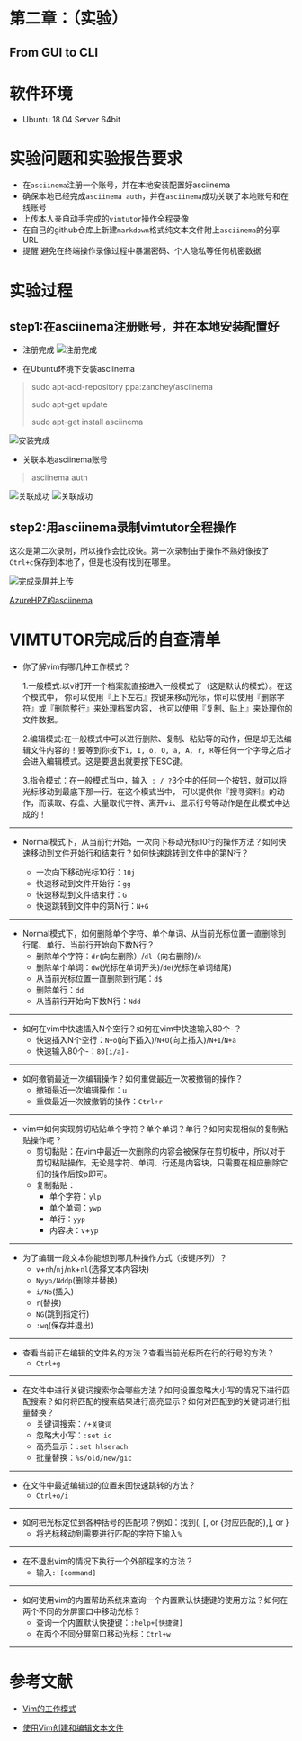 # 第二章：（实验）
## From GUI to CLI

# 软件环境
- Ubuntu 18.04 Server 64bit

# 实验问题和实验报告要求
- 在`asciinema`注册一个账号，并在本地安装配置好asciinema
- 确保本地已经完成`asciinema auth`，并在`asciinema`成功关联了本地账号和在线账号
- 上传本人亲自动手完成的`vimtutor`操作全程录像
- 在自己的github仓库上新建`markdown`格式纯文本文件附上`asciinema`的分享URL
- 提醒 避免在终端操作录像过程中暴漏密码、个人隐私等任何机密数据

# 实验过程
## step1:在asciinema注册账号，并在本地安装配置好
- 注册完成
![注册完成](/img2/注册完成.png)

* 在Ubuntu环境下安装asciinema

> sudo apt-add-repository
> ppa:zanchey/asciinema
>
> sudo apt-get update
>
> sudo apt-get install asciinema

![安装完成](/img2/安装.png)

- 关联本地asciinema账号
> asciinema auth

![关联成功](/img2/关联路径.png)
![关联成功](/img2/关联.png)

## step2:用asciinema录制vimtutor全程操作
这次是第二次录制，所以操作会比较快。第一次录制由于操作不熟好像按了`Ctrl+c`保存到本地了，但是也没有找到在哪里。

![完成录屏并上传](/img2/完成录屏并上传.png)

[AzureHPZ的asciinema](https://asciinema.org/a/whoEhub4actLtaePYjMalF5mG)

# VIMTUTOR完成后的自查清单
- 你了解vim有哪几种工作模式？

    1.一般模式:以vi打开一个档案就直接进入一般模式了（这是默认的模式）。在这个模式中， 你可以使用『上下左右』按键来移动光标，你可以使用『删除字符』或『删除整行』来处理档案内容， 也可以使用『复制、贴上』来处理你的文件数据。

    2.编辑模式:在一般模式中可以进行删除、复制、粘贴等的动作，但是却无法编辑文件内容的！要等到你按下`i, I, o, O, a, A, r, R`等任何一个字母之后才会进入编辑模式。这是要退出就要按下ESC键。

    3.指令模式：在一般模式当中，输入` : / ?`3个中的任何一个按钮，就可以将光标移动到最底下那一行。在这个模式当中， 可以提供你『搜寻资料』的动作，而读取、存盘、大量取代字符、离开`vi`、显示行号等动作是在此模式中达成的！

------------------------
- Normal模式下，从当前行开始，一次向下移动光标10行的操作方法？如何快速移动到文件开始行和结束行？如何快速跳转到文件中的第N行？

    - 一次向下移动光标10行：`10j`
    - 快速移动到文件开始行：`gg`
    - 快速移动到文件结束行：`G`
    - 快速跳转到文件中的第N行：`N+G`

-------------
- Normal模式下，如何删除单个字符、单个单词、从当前光标位置一直删除到行尾、单行、当前行开始向下数N行？
    - 删除单个字符：`dr`(向左删除）/`dl`（向右删除)/`x`
    - 删除单个单词：`dw`(光标在单词开头)/`de`(光标在单词结尾)
    - 从当前光标位置一直删除到行尾：`d$`
    - 删除单行：`dd`
    - 从当前行开始向下数N行：`Ndd`

----
- 如何在vim中快速插入N个空行？如何在vim中快速输入80个-？
    - 快速插入N个空行：`N+o`(向下插入)/`N+O`(向上插入)/`N+I`/`N+a`
    - 快速输入80个-：`80[i/a]-`
----
- 如何撤销最近一次编辑操作？如何重做最近一次被撤销的操作？
    - 撤销最近一次编辑操作：`u`
    - 重做最近一次被撤销的操作：`Ctrl+r`
----
- vim中如何实现剪切粘贴单个字符？单个单词？单行？如何实现相似的复制粘贴操作呢？
    - 剪切黏贴：在vim中最近一次删除的内容会被保存在剪切板中，所以对于剪切粘贴操作，无论是字符、单词、行还是内容块，只需要在相应删除它们的操作后按p即可。
    - 复制黏贴：
        - 单个字符：`ylp`
        - 单个单词：`ywp`
        - 单行：`yyp`
        - 内容块：`v`+`yp`
----
- 为了编辑一段文本你能想到哪几种操作方式（按键序列）？
    - `v`+`nh`/`nj`/`nk`+`nl`(选择文本内容块)
    - `Nyyp/Nddp`(删除并替换)
    - `i/No`(插入)
    - `r`(替换)
    - `NG`(跳到指定行)
    - `:wq`(保存并退出)
----
- 查看当前正在编辑的文件名的方法？查看当前光标所在行的行号的方法？
    - `Ctrl+g`
----
- 在文件中进行关键词搜索你会哪些方法？如何设置忽略大小写的情况下进行匹配搜索？如何将匹配的搜索结果进行高亮显示？如何对匹配到的关键词进行批量替换？
    - 关键词搜索：`/+关键词`
    - 忽略大小写：`:set ic`
    - 高亮显示：`:set hlserach`
    - 批量替换：`%s/old/new/gic`
 ----
- 在文件中最近编辑过的位置来回快速跳转的方法？
    - `Ctrl+o/i`
----
- 如何把光标定位到各种括号的匹配项？例如：找到(, [, or {对应匹配的),], or }
    - 将光标移动到需要进行匹配的字符下输入`%`
----
- 在不退出vim的情况下执行一个外部程序的方法？
    - 输入`:![command]`
----
- 如何使用vim的内置帮助系统来查询一个内置默认快捷键的使用方法？如何在两个不同的分屏窗口中移动光标？
    - 查询一个内置默认快捷键：`:help+[快捷键]`
    - 在两个不同分屏窗口移动光标：`Ctrl+w`
----

# 参考文献
- [Vim的工作模式](https://jingyan.baidu.com/article/dca1fa6f9bee2db0a540522d.html)

- [使用Vim创建和编辑文本文件](https://blog.csdn.net/qinfuan2017/article/details/79728906)